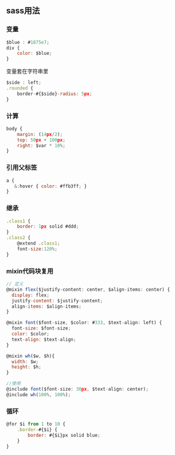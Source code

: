 ## sass用法

### 变量
```javascript
$blue : #1875e7;
div {
    color: $blue;
}
```
变量套在字符串里
```javascript
$side : left;
.rounded {
    border-#{$side}-radius: 5px;
}
```

### 计算
```javascript
body {
    margin: (14px/2);
    top: 50px + 100px;
    right: $var * 10%;
}
```

### 引用父标签

```javascript
a {
   &:hover { color: #ffb3ff; }
}
```

### 继承
```javascript
.class1 {
    border: 1px solid #ddd;
}
.class2 {
    @extend .class1;
    font-size:120%;
}
```

### mixin代码块复用
```javascript
// 定义
@mixin flex($justify-content: center, $align-items: center) {
  display: flex;
  justify-content: $justify-content;
  align-items: $align-items;
}

@mixin font($font-size, $color: #333, $text-align: left) {
  font-size: $font-size;
  color: $color;
  text-align: $text-align;
}

@mixin wh($w, $h){
  width: $w;
  height: $h;
}

//使用
@include font($font-size: 30px, $text-align: center);
@include wh(100%, 100%);

```

### 循环
```javascript
@for $i from 1 to 10 {
    .border-#{$i} {
        border: #{$i}px solid blue;
    }
}
```